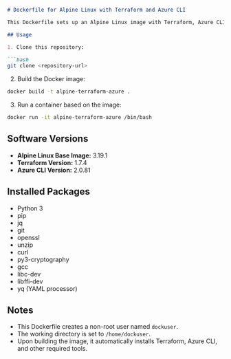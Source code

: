 ```markdown
# Dockerfile for Alpine Linux with Terraform and Azure CLI

This Dockerfile sets up an Alpine Linux image with Terraform, Azure CLI, Python 3, pip, jq, git, and other necessary tools.

## Usage

1. Clone this repository:

```bash
git clone <repository-url>
```

2. Build the Docker image:

```bash
docker build -t alpine-terraform-azure .
```

3. Run a container based on the image:

```bash
docker run -it alpine-terraform-azure /bin/bash
```

## Software Versions

- **Alpine Linux Base Image:** 3.19.1
- **Terraform Version:** 1.7.4
- **Azure CLI Version:** 2.0.81

## Installed Packages

- Python 3
- pip
- jq
- git
- openssl
- unzip
- curl
- py3-cryptography
- gcc
- libc-dev
- libffi-dev
- yq (YAML processor)

## Notes

- This Dockerfile creates a non-root user named `dockuser`.
- The working directory is set to `/home/dockuser`.
- Upon building the image, it automatically installs Terraform, Azure CLI, and other required tools.
